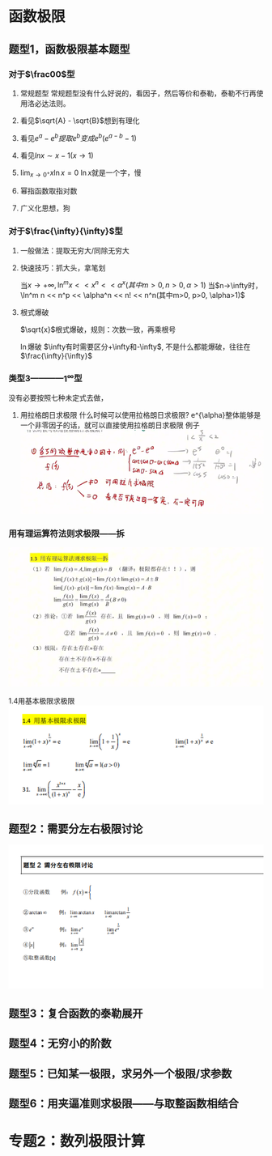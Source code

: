 # 函数极限
## 题型1，函数极限基本题型


### 对于$\frac00$型

1. 常规题型
常规题型没有什么好说的，看因子，然后等价和泰勒，泰勒不行再使用洛必达法则。

2. 看见$\sqrt{A} - \sqrt{B}$想到有理化

3. 看见$e^a - e^b提取e^b变成e^b(e^{a-b} - 1)$

4. 看见$ln x \sim x - 1 (x \to 1)$

5. $\lim_{x\to 0^+} x \ln x = 0$
$\ln x$就是一个字，慢

6. 幂指函数取指对数
7. 广义化思想，狗

### 对于$\frac{\infty}{\infty}$型
1. 一般做法：提取无穷大/同除无穷大
2. 快速技巧：抓大头，拿笔划

    当$x \to +\infty, \ln^m x << x^n << \alpha^x(其中m>0, n>0, \alpha>1)$
    当$n->\infty时， \ln^m n << n^p << \alpha^n << n! << n^n(其中m>0, p>0, \alpha>1)$

3. 根式爆破

    $\sqrt{x}$根式爆破，规则：次数一致，再乘根号

    $\ln$爆破
$\infty有时需要区分+\infty和-\infty$, 不是什么都能爆破，往往在$\frac{\infty}{\infty}$


### 类型3————$1^{\infty}$型
没有必要按照七种未定式去做，


1. 用拉格朗日求极限
什么时候可以使用拉格朗日求极限?
e^{\alpha}整体能够是一个非零因子的话，就可以直接使用拉格朗日求极限
例子
![alt text](image-4.png)

### 用有理运算符法则求极限——拆


![alt text](image-5.png)

1.4用基本极限求极限
![alt text](image-6.png)


## 题型2：需要分左右极限讨论
![](image-7.png)

## 题型3：复合函数的泰勒展开

## 题型4：无穷小的阶数

## 题型5：已知某一极限，求另外一个极限/求参数

## 题型6：用夹逼准则求极限——与取整函数相结合


# 专题2：数列极限计算

